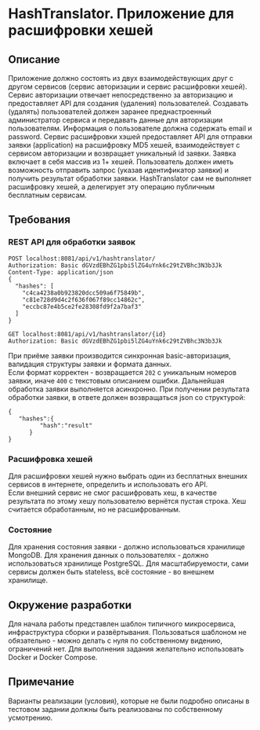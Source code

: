 # HashTranslator. Приложение для расшифровки хешей

## Описание

Приложение должно состоять из двух взаимодействующих друг с другом сервисов (сервис авторизации и сервис расшифровки хешей).
Сервис авторизации отвечает непосредственно за авторизацию и предоставляет API для создания (удаления) пользователей.
Создавать (удалять) пользователей должен заранее преднастроенный администратор сервиса и передавать данные для авторизации пользователям.
Информация о пользователе должна содержать email и password.
Сервис расшифровки хэшей предоставляет API для отправки заявки (application) на расшифровку MD5 хешей, взаимодействует с сервисом авторизации и возвращает уникальный id заявки.
Заявка включает в себя массив из 1+ хешей.
Пользователь должен иметь возможность отправить запрос (указав идентификатор заявки) и получить результат обработки заявки.
HashTranslator сам не выполняет расшифровку хешей, а делегирует эту операцию публичным бесплатным сервисам.

## Требования

### REST API для обработки заявок

```http applications request
POST localhost:8081/api/v1/hashtranslator/
Authorization: Basic dGVzdEBhZG1pbi5lZG4uYnk6c29tZVBhc3N3b3Jk
Content-Type: application/json
{
  "hashes": [
    "c4ca4238a0b923820dcc509a6f75849b",
    "c81e728d9d4c2f636f067f89cc14862c",
    "eccbc87e4b5ce2fe28308fd9f2a7baf3"
  ]
}
```

```http applications result request
GET localhost:8081/api/v1/hashtranslator/{id}
Authorization: Basic dGVzdEBhZG1pbi5lZG4uYnk6c29tZVBhc3N3b3Jk
```

При приёме заявки производится синхронная basic-авторизация, валидация структуры заявки и формата данных.  
Если формат корректен - возвращается `202` с уникальным номеров заявки, иначе `400` с текстовым описанием ошибки.
Дальнейшая обработка заявки выполняется асинхронно.
При получении результата обработки заявки, в ответе должен возвращаться json со структурой:
```
{
   "hashes":{
         "hash":"result"
      }
}
```

### Расшифровка хешей

Для расшифровки хешей нужно выбрать один из бесплатных внешних сервисов в интернете, определить и использовать его API.  
Если внешний сервис не смог расшифровать хеш, в качестве результата по этому хешу пользователю вернётся пустая строка.
Хеш считается обработанным, но не расшифрованным.

### Состояние

Для хранения состояния заявки - должно использоваться хранилище MongoDB.
Для хранения данных о пользователях - должно использоваться хранилище PostgreSQL.
Для масштабируемости, сами сервисы должен быть stateless, всё состояние - во внешнем хранилище.

## Окружение разработки

Для начала работы представлен шаблон типичного микросервиса, инфраструктура сборки и развёртывания.
Пользоваться шаблоном не обязательно - можно делать с нуля по собственному видению, ограничений нет.
Для выполнения задания желательно использовать Docker и Docker Compose.


## Примечание

Варианты реализации (условия), которые не были подробно описаны в тестовом задании должны быть реализованы по собственному усмотрению.
